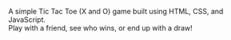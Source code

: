 A simple Tic Tac Toe (X and O) game built using HTML, CSS, and JavaScript.  
Play with a friend, see who wins, or end up with a draw!
